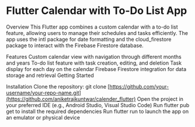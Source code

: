 # Flutter Calendar with To-Do List App

Overview
This Flutter app combines a custom calendar with a to-do list feature, allowing users to manage their schedules and tasks efficiently. The app uses the intl package for date formatting and the cloud_firestore package to interact with the Firebase Firestore database.

Features
Custom calendar view with navigation through different months and years
To-do list feature with task creation, editing, and deletion
Task display for each day on the calendar
Firebase Firestore integration for data storage and retrieval
Getting Started


Installation
Clone the repository: git clone [https://github.com/your-username/your-repo-name.git](https://github.com/aniketrajkuntwar/calender_flutter)
Open the project in your preferred IDE (e.g., Android Studio, Visual Studio Code)
Run flutter pub get to install the required dependencies
Run flutter run to launch the app on an emulator or physical device
